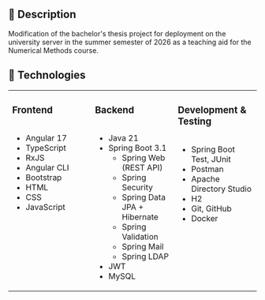 
## 📝 Description
Modification of the bachelor's thesis project for deployment on the university server in the summer semester of 2026 as a teaching aid for the Numerical Methods course.


## 🧰 Technologies


<table><tr><td valign="top" width="33%">



### Frontend  
<div align="left">
  <ul style="list-style-type: disc; display: inline-block;">
    <li>Angular 17</li>
    <li>TypeScript</li>
    <li>RxJS</li>
    <li>Angular CLI</li>
    <li>Bootstrap</li>
    <li>HTML</li>
    <li>CSS</li>
    <li>JavaScript</li>
  </ul>
</div>


</td><td valign="top" width="33%">



### Backend  
<div align="left">
  <ul style="list-style-type: disc; display: inline-block;">
    <li>Java 21</li>
    <li>Spring Boot 3.1
      <ul>
        <li>Spring Web (REST API)</li>
        <li>Spring Security</li>
        <li>Spring Data JPA + Hibernate</li>
        <li>Spring Validation</li>
        <li>Spring Mail</li>
        <li>Spring LDAP</li>
      </ul>
    </li>
    <li>JWT</l>
    <li>MySQL</li>


</td><td valign="top" width="33%">



### Development & Testing  
<div align="left">
  <ul style="list-style-type: disc; display: inline-block;">
    <li>Spring Boot Test, JUnit</li>
    <li>Postman</li>
    <li>Apache Directory Studio</li>
    <li>H2</li>
    <li>Git, GitHub</li>
    <li>Docker</li>
  </ul>
</div>


</td></tr></table>

